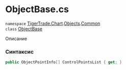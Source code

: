 
# ObjectBase.cs
`namespace` [TigerTrade.Chart](../../../TigerTrade.Chart.md).[Objects](../../../TigerTrade.Chart/Objects.md).[Common](../../../TigerTrade.Chart/Objects/Common.md)  
    `class` [ObjectBase](../../ObjectBase.cs.md)

Описание

### Синтаксис
```csharp
public ObjectPointInfo[] ControlPointsList { get; }
```
